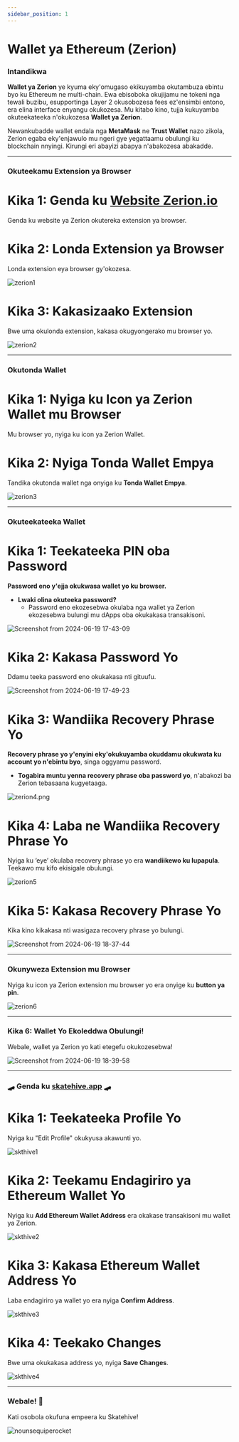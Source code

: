 ```yaml
---
sidebar_position: 1
---
```


# Wallet ya Ethereum (Zerion)

### Intandikwa
**Wallet ya Zerion** ye kyuma eky'omugaso ekikuyamba okutambuza ebintu byo ku Ethereum ne multi-chain. Ewa ebisoboka okujijamu ne tokeni nga tewali buzibu, esupportinga Layer 2 okusobozesa fees ez'ensimbi entono, era elina interface enyangu okukozesa. Mu kitabo kino, tujja kukuyamba okuteekateeka n'okukozesa **Wallet ya Zerion**.

Newankubadde wallet endala nga **MetaMask** ne **Trust Wallet** nazo zikola, Zerion egaba eky'enjawulo mu ngeri gye yegattaamu obulungi ku blockchain nnyingi. Kirungi eri abayizi abapya n'abakozesa abakadde.

---

### Okuteekamu Extension ya Browser

# Kika 1: Genda ku <a href="https://zerion.io/download" class="button-link" target="_blank">**Website Zerion.io**</a>
Genda ku website ya Zerion okutereka extension ya browser.

# Kika 2: Londa Extension ya Browser
Londa extension eya browser gy'okozesa.

![zerion1](https://hackmd.io/_uploads/BJEu_hgI0.png)

# Kika 3: Kakasizaako Extension
Bwe uma okulonda extension, kakasa okugyongerako mu browser yo.

![zerion2](https://hackmd.io/_uploads/B1p1Jpg80.png)

---

### Okutonda Wallet

# Kika 1: Nyiga ku Icon ya Zerion Wallet mu Browser
Mu browser yo, nyiga ku icon ya Zerion Wallet.

# Kika 2: Nyiga **Tonda Wallet Empya**
Tandika okutonda wallet nga onyiga ku **Tonda Wallet Empya**.

![zerion3](https://hackmd.io/_uploads/HJJ1bpgUR.png)

---

### Okuteekateeka Wallet

# Kika 1: Teekateeka PIN oba Password
**Password eno y'ejja okukwasa wallet yo ku browser.**

- **Lwaki olina okuteeka password?**
  - Password eno ekozesebwa okulaba nga wallet ya Zerion ekozesebwa bulungi mu dApps oba okukakasa transakisoni.

![Screenshot from 2024-06-19 17-43-09](https://hackmd.io/_uploads/Hy8bQplUC.png)

# Kika 2: Kakasa Password Yo
Ddamu teeka password eno okukakasa nti gituufu.

![Screenshot from 2024-06-19 17-49-23](https://hackmd.io/_uploads/Sk__Epx8R.png)

# Kika 3: Wandiika Recovery Phrase Yo
**Recovery phrase yo y'enyini eky'okukuyamba okuddamu okukwata ku account yo n'ebintu byo**, singa oggyamu password.

- **Togabira muntu yenna recovery phrase oba password yo**, n'abakozi ba Zerion tebasaana kugyetaaga.

![zerion4.png](https://hackmd.io/_uploads/rJc9U6gLC.png)

# Kika 4: Laba ne Wandiika Recovery Phrase Yo
Nyiga ku ‘eye’ okulaba recovery phrase yo era **wandiikewo ku lupapula**. Teekawo mu kifo ekisigale obulungi.

![zerion5](https://hackmd.io/_uploads/HJuvhalL0.png)

# Kika 5: Kakasa Recovery Phrase Yo
Kika kino kikakasa nti wasigaza recovery phrase yo bulungi.

![Screenshot from 2024-06-19 18-37-44](https://hackmd.io/_uploads/SJHUXReUR.png)

---

### Okunyweza Extension mu Browser
Nyiga ku icon ya Zerion extension mu browser yo era onyige ku **button ya pin**.

![zerion6](https://hackmd.io/_uploads/HJ4F4ReUA.png)

---

### Kika 6: Wallet Yo Ekoleddwa Obulungi!
Webale, wallet ya Zerion yo kati etegefu okukozesebwa!

![Screenshot from 2024-06-19 18-39-58](https://hackmd.io/_uploads/HyBoSAgIA.png)

---

### 🛹 Genda ku [skatehive.app](https://www.skatehive.app/) 🛹

# Kika 1: Teekateeka Profile Yo
Nyiga ku "Edit Profile" okukyusa akawunti yo.

![skthive1](https://hackmd.io/_uploads/B1mnon_IR.png)

# Kika 2: Teekamu Endagiriro ya Ethereum Wallet Yo
Nyiga ku **Add Ethereum Wallet Address** era okakase transakisoni mu wallet ya Zerion.

![skthive2](https://hackmd.io/_uploads/HyrJbkK8R.png)

# Kika 3: Kakasa Ethereum Wallet Address Yo
Laba endagiriro ya wallet yo era nyiga **Confirm Address**.

![skthive3](https://hackmd.io/_uploads/HkBLWJY8R.png)

# Kika 4: Teekako Changes
Bwe uma okukakasa address yo, nyiga **Save Changes**.

![skthive4](https://hackmd.io/_uploads/rkH1Q1tIA.png)

---

### Webale! 🎉
Kati osobola okufuna empeera ku Skatehive!

![nounsequiperocket](https://hackmd.io/_uploads/B1kSOkGIC.gif)

